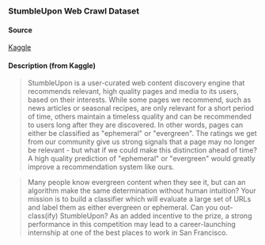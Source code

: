 ### StumbleUpon Web Crawl Dataset

#### Source
[Kaggle](https://www.kaggle.com/c/stumbleupon)

#### Description (from Kaggle)

>StumbleUpon is a user-curated web content discovery engine that recommends relevant, high quality pages and media to its users, based on their interests. While some pages we recommend, such as news articles or seasonal recipes, are only relevant for a short period of time, others maintain a timeless quality and can be recommended to users long after they are discovered. In other words, pages can either be classified as "ephemeral" or "evergreen". The ratings we get from our community give us strong signals that a page may no longer be relevant - but what if we could make this distinction ahead of time? A high quality prediction of "ephemeral" or "evergreen" would greatly improve a recommendation system like ours.

>Many people know evergreen content when they see it, but can an algorithm make the same determination without human intuition? Your mission is to build a classifier which will evaluate a large set of URLs and label them as either evergreen or ephemeral. Can you out-class(ify) StumbleUpon? As an added incentive to the prize, a strong performance in this competition may lead to a career-launching internship at one of the best places to work in San Francisco.
